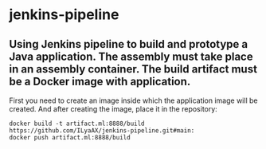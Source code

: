 # jenkins-pipeline

Using Jenkins pipeline to build and prototype a Java application. The assembly must take place in an assembly container. The build artifact must be a Docker image with application.
----------------------------------------------------------------------------

First you need to create an image inside which the application image will be created. And after creating the image, place it in the repository:
```
docker build -t artifact.ml:8888/build https://github.com/ILyaAX/jenkins-pipeline.git#main:
docker push artifact.ml:8888/build
```
